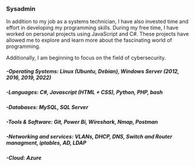 ### Sysadmin

In addition to my job as a systems technician, I have also invested time and effort in developing my programming skills. During my free time, I have worked on personal projects using JavaScript and C#. These projects have allowed me to explore and learn more about the fascinating world of programming.

Additionally, I am beginning to focus on the field of cybersecurity.


##### -Operating Systems: Linux (Ubuntu, Debian), Windows Server (2012, 2016, 2019, 2022)
##### -Languages: C#, Javascript (HTML + CSS), Python, PHP, bash
##### -Databases: MySQL, SQL Server
##### -Tools & Software: Git, Power Bi, Wireshark, Nmap, Postman
##### -Networking and services: VLANs, DHCP, DNS, Switch and Router managment, iptables, AD, LDAP
##### -Cloud: Azure
